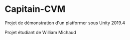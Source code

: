 # Capitain-CVM
Projet de démonstration d'un platformer sous Unity 2019.4


Projet étudiant de William Michaud
